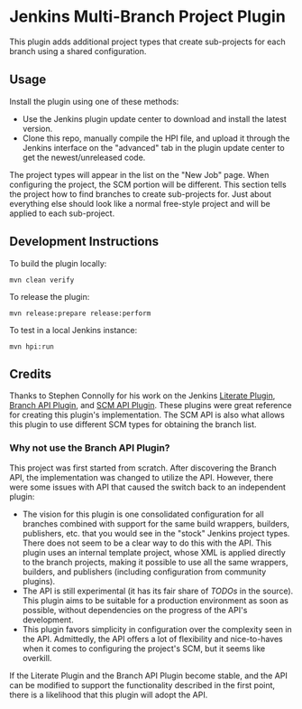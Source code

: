 # Jenkins Multi-Branch Project Plugin

This plugin adds additional project types that create sub-projects for each
branch using a shared configuration.

## Usage

Install the plugin using one of these methods:

* Use the Jenkins plugin update center to download and install the latest
version.
* Clone this repo, manually compile the HPI file, and upload it through the
Jenkins interface on the "advanced" tab in the plugin update center to get
the newest/unreleased code.

The project types will appear in the list on the "New Job" page.  When
configuring the project, the SCM portion will be different.  This section tells
the project how to find branches to create sub-projects for.  Just about
everything else should look like a normal free-style project and will be
applied to each sub-project.

## Development Instructions

To build the plugin locally:

    mvn clean verify

To release the plugin:

    mvn release:prepare release:perform

To test in a local Jenkins instance:

    mvn hpi:run

## Credits

Thanks to Stephen Connolly for his work on the Jenkins
[Literate Plugin](https://github.com/jenkinsci/literate-plugin),
[Branch API Plugin](https://github.com/jenkinsci/branch-api-plugin), and
[SCM API Plugin](https://github.com/jenkinsci/scm-api-plugin).  These plugins
were great reference for creating this plugin's implementation.  The SCM API
is also what allows this plugin to use different SCM types for obtaining the
branch list.

### Why not use the Branch API Plugin?

This project was first started from scratch.  After discovering the Branch API,
the implementation was changed to utilize the API.  However, there were some
issues with API that caused the switch back to an independent plugin:

* The vision for this plugin is one consolidated configuration for all branches
  combined with support for the same build wrappers, builders, publishers, etc.
  that you would see in the "stock" Jenkins project types.  There does not seem
  to be a clear way to do this with the API.  This plugin uses an internal
  template project, whose XML is applied directly to the branch projects, making
  it possible to use all the same wrappers, builders, and publishers (including
  configuration from community plugins).
* The API is still experimental (it has its fair share of _TODOs_ in the
  source).  This plugin aims to be suitable for a production environment as soon
  as possible, without dependencies on the progress of the API's development.
* This plugin favors simplicity in configuration over the complexity seen in the
  API.  Admittedly, the API offers a lot of flexibility and nice-to-haves when
  it comes to configuring the project's SCM, but it seems like overkill.

If the Literate Plugin and the Branch API Plugin become stable, and the API can
be modified to support the functionality described in the first point, there is
a likelihood that this plugin will adopt the API.
